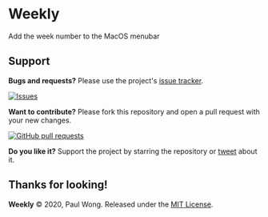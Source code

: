 # Weekly
Add the week number to the MacOS menubar

## Support

**Bugs and requests?**  Please use the project's [issue tracker].

[![Issues](http://img.shields.io/github/issues/jaikenone/Weekly.svg)](https://github.com/jaikenone/Weekly/issues)

**Want to contribute?**  Please fork this repository and open a pull request with your new changes.

[![GitHub pull requests](https://img.shields.io/github/issues-pr/jaikenone/Weekly.svg?maxAge=3600)](https://github.com/jaikenone/Weekly/pulls)

**Do you like it?**  Support the project by starring the repository or [tweet] about it.

## Thanks for looking!

**Weekly** © 2020, Paul Wong. Released under the [MIT License](LICENSE).

[tweet]: https://twitter.com/intent/tweet?
[issue tracker]: https://github.com/jaikenone/Weekly/issues/new
